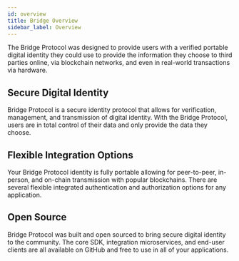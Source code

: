 ```yaml
---
id: overview
title: Bridge Overview
sidebar_label: Overview
---
```


The Bridge Protocol was designed to provide users with a verified portable digital identity they could use to provide the information they choose to third parties online, via blockchain networks, and even in real-world transactions via hardware.

## Secure Digital Identity
Bridge Protocol is a secure identity protocol that allows for verification, management, and transmission of digital identity. With the Bridge Protocol, users are in total control of their data and only provide the data they choose.

## Flexible Integration Options
Your Bridge Protocol identity is fully portable allowing for peer-to-peer, in-person, and on-chain transmission with popular blockchains. There are several flexible integrated authentication and authorization options for any application.

## Open Source
Bridge Protocol was built and open sourced to bring secure digital identity to the community. The core SDK, integration microservices, and end-user clients are all available on GitHub and free to use in all of your applications.





